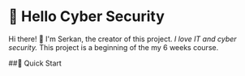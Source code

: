 
# 🌟 Hello Cyber Security

Hi there! 👋 I'm Serkan, the creator of this project. *I love IT and cyber security.* This project is a beginning of the my 6 weeks course.

##🚀 Quick Start

